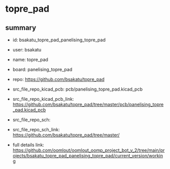 # topre_pad
 
## summary 
* id: bsakatu_topre_pad_panelising_topre_pad
* user: bsakatu
* name: topre_pad
* board: panelising_topre_pad
* repo: https://github.com/bsakatu/topre_pad
* src_file_repo_kicad_pcb: pcb/panelising_topre_pad.kicad_pcb
* src_file_repo_kicad_pcb_link: https://github.com/bsakatu/topre_pad/tree/master/pcb/panelising_topre_pad.kicad_pcb


* src_file_repo_sch: 
* src_file_repo_sch_link: https://github.com/bsakatu/topre_pad/tree/master/
* full details link: https://github.com/oomlout/oomlout_oomp_project_bot_v_2/tree/main/projects/bsakatu_topre_pad_panelising_topre_pad/current_version/working  






